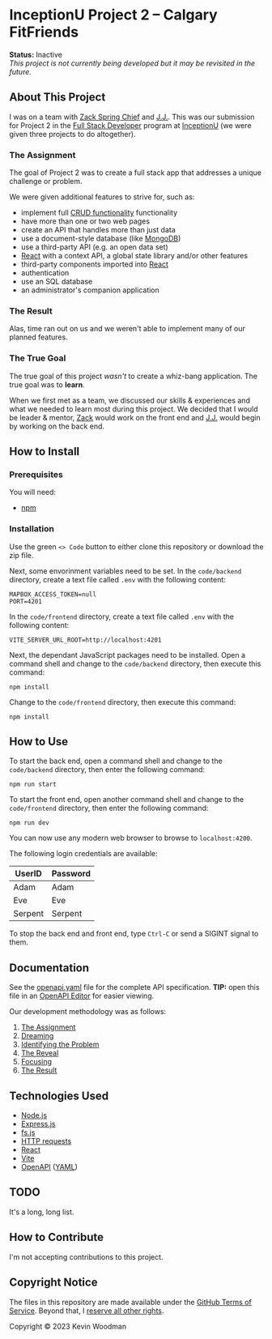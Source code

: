 # InceptionU Project 2 &ndash; Calgary FitFriends

**Status:**  Inactive<br />
*This project is not currently being developed but it may be revisited in the future.*

## About This Project

I was on a team with [Zack Spring Chief](https://github.com/JZackSpringChief) and [J.J.](https://github.com/Astrognarly).  This was our submission for Project 2 in the [Full Stack Developer](https://www.inceptionu.com/full-stack-developer-program/) program at [InceptionU](https://www.inceptionu.com/) (we were given three projects to do altogether).

### The Assignment

The goal of Project 2 was to create a full stack app that addresses a unique challenge or problem.

We were given additional features to strive for, such as:

- implement full [CRUD functionality](https://en.wikipedia.org/wiki/Create,_read,_update_and_delete) functionality
- have more than one or two web pages
- create an API that handles more than just data
- use a document-style database (like [MongoDB](https://www.mongodb.com/))
- use a third-party API (e.g. an open data set)
- [React](https://react.dev/) with a context API, a global state library and/or other features
- third-party components imported into [React](https://react.dev/)
- authentication
- use an SQL database
- an administrator's companion application

### The Result

Alas, time ran out on us and we weren't able to implement many of our planned features.

### The True Goal

The true goal of this project *wasn't* to create a whiz-bang application.  The true goal was to **learn**.

When we first met as a team, we discussed our skills &amp; experiences and what we needed to learn most during this project.  We decided that I would be leader &amp; mentor, [Zack](https://github.com/JZackSpringChief) would work on the front end and [J.J.](https://github.com/Astrognarly) would begin by working on the back end.

## How to Install

### Prerequisites

You will need:

- [npm](https://www.npmjs.com/package/npm)

### Installation

Use the green `<> Code` button to either clone this repository or download the zip file.

Next, some envorinment variables need to be set.  In the `code/backend` directory, create a text file called `.env` with the following content:

```
MAPBOX_ACCESS_TOKEN=null
PORT=4201
```

In the `code/frontend` directory, create a text file called `.env` with the following content:
```
VITE_SERVER_URL_ROOT=http://localhost:4201
```

Next, the dependant JavaScript packages need to be installed.  Open a command shell and change to the `code/backend` directory, then execute this command:

```
npm install
```

Change to the `code/frontend` directory, then execute this command:

```
npm install
```

## How to Use

To start the back end, open a command shell and change to the `code/backend` directory, then enter the following command:

```
npm run start
```

To start the front end, open another command shell and change to the `code/frontend` directory, then enter the following command:

```
npm run dev
```

You can now use any modern web browser to browse to `localhost:4200`.

The following login credentials are available:

|UserID |Password|
|-------|--------|
|Adam   |Adam    |
|Eve    |Eve     |
|Serpent|Serpent |

To stop the back end and front end, type `Ctrl-C` or send a SIGINT signal to them.

## Documentation

See the [openapi.yaml](openapi.yaml) file for the complete API specification.  **TIP:**  open this file in an [OpenAPI Editor](https://editor.swagger.io/?url=https://raw.githubusercontent.com/kwoodman1970/InceptionU-Project2/main/openapi.yaml) for easier viewing.

Our development methodology was as follows:

1. [The Assignment](docs_methodology/1_Assignment.md)
2. [Dreaming](docs_methodology/2_Dreaming.md)
3. [Identifying the Problem](docs_methodology/3_Problem.md)
4. [The Reveal](docs_methodology/4_Reveal.md)
5. [Focusing](docs_methodology/5_Focusing.md)
6. [The Result](docs_methodology/6_Result.md)

## Technologies Used

- [Node.js](https://nodejs.org/)
- [Express.js](https://expressjs.com/)
- [fs.js](https://www.npmjs.com/package/fs-js)
- [HTTP requests](https://developer.mozilla.org/en-US/docs/Web/HTTP/Methods)
- [React](https://react.dev/)
- [Vite](https://vitejs.dev/)
- [OpenAPI](https://www.openapis.org/) ([YAML](https://yaml.org/))

## TODO

It's a long, long list.

## How to Contribute

I'm not accepting contributions to this project.

## Copyright Notice

The files in this repository are made available under the [GitHub Terms of Service](https://docs.github.com/en/site-policy/github-terms/github-terms-of-service#5-license-grant-to-other-users).  Beyond that, I [reserve all other rights](https://choosealicense.com/no-permission/).

Copyright &copy; 2023 Kevin Woodman